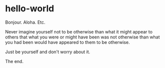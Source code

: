 # hello-world
Bonjour. Aloha. Etc.

Never imagine yourself not to be otherwise than what
it might appear to others that what you were or might
have been was not otherwise than what you had been
would have appeared to them to be otherwise.

Just be yourself and don't worry about it.

The end. 
